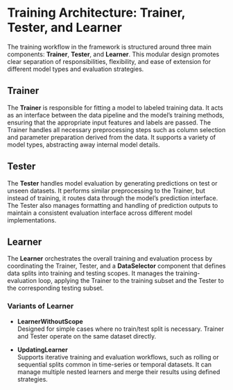 # Training Architecture: Trainer, Tester, and Learner

The training workflow in the framework is structured around three main components: **Trainer**, **Tester**, and **Learner**. This modular design promotes clear separation of responsibilities, flexibility, and ease of extension for different model types and evaluation strategies.

## Trainer

The **Trainer** is responsible for fitting a model to labeled training data. It acts as an interface between the data pipeline and the model’s training methods, ensuring that the appropriate input features and labels are passed. The Trainer handles all necessary preprocessing steps such as column selection and parameter preparation derived from the data. It supports a variety of model types, abstracting away internal model details.


## Tester

The **Tester** handles model evaluation by generating predictions on test or unseen datasets. It performs similar preprocessing to the Trainer, but instead of training, it routes data through the model’s prediction interface. The Tester also manages formatting and handling of prediction outputs to maintain a consistent evaluation interface across different model implementations.


## Learner

The **Learner** orchestrates the overall training and evaluation process by coordinating the Trainer, Tester, and a **DataSelector** component that defines data splits into training and testing scopes. It manages the training-evaluation loop, applying the Trainer to the training subset and the Tester to the corresponding testing subset.

### Variants of Learner

- **LearnerWithoutScope**  
  Designed for simple cases where no train/test split is necessary. Trainer and Tester operate on the same dataset directly.

- **UpdatingLearner**  
  Supports iterative training and evaluation workflows, such as rolling or sequential splits common in time-series or temporal datasets. It can manage multiple nested learners and merge their results using defined strategies.


